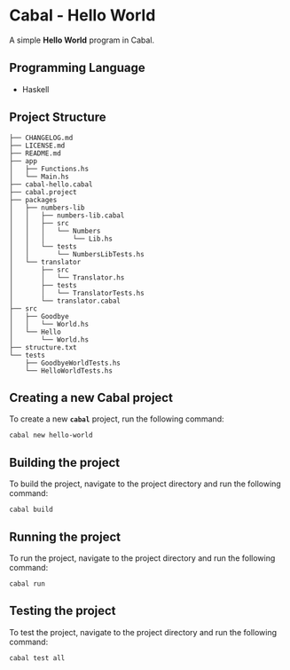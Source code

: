 # Cabal - Hello World

A simple **Hello World** program in Cabal.

## Programming Language

- Haskell

## Project Structure

``` shell
├── CHANGELOG.md
├── LICENSE.md
├── README.md
├── app
│   ├── Functions.hs
│   └── Main.hs
├── cabal-hello.cabal
├── cabal.project
├── packages
│   ├── numbers-lib
│   │   ├── numbers-lib.cabal
│   │   ├── src
│   │   │   └── Numbers
│   │   │       └── Lib.hs
│   │   └── tests
│   │       └── NumbersLibTests.hs
│   └── translator
│       ├── src
│       │   └── Translator.hs
│       ├── tests
│       │   └── TranslatorTests.hs
│       └── translator.cabal
├── src
│   ├── Goodbye
│   │   └── World.hs
│   └── Hello
│       └── World.hs
├── structure.txt
└── tests
    ├── GoodbyeWorldTests.hs
    └── HelloWorldTests.hs
```

## Creating a new Cabal project

To create a new **`cabal`** project, run the following command:

`cabal new hello-world`

## Building the project

To build the project, navigate to the project directory and run the following
command:

`cabal build`

## Running the project

To run the project, navigate to the project directory and run the following
command:

`cabal run`

## Testing the project

To test the project, navigate to the project directory and run the following
command:

`cabal test all`
